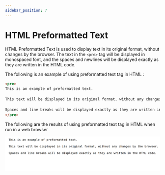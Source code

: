 ```yaml
---
sidebar_position: 7
---
```


# HTML Preformatted Text

HTML Preformatted Text is used to display text in its original format, without changes by the browser. The text in the `<pre>` tag will be displayed in monospaced font, and the spaces and newlines will be displayed exactly as they are written in the HTML code.

The following is an example of using preformatted text tag in HTML :

```html title="index.html"
<pre>
This is an example of preformatted text.

This text will be displayed in its original format, without any changes by the browser.

Spaces and line breaks will be displayed exactly as they are written in the HTML code.
</pre>
```

The following are the results of using preformatted text tag in HTML when run in a web browser

![Docs Version Dropdown](./img/html-preformatted-text/html-preformatted-text.png)

